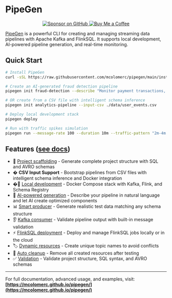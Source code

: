 # PipeGen

<p align="center">
  <a href="https://github.com/sponsors/mcolomerc" target="_blank">
    <img src="https://img.shields.io/badge/Sponsor-GitHub-blueviolet?logo=github" alt="Sponsor on GitHub"/>
  </a>
  <a href="https://buymeacoffee.com/mcolomerc" target="_blank">
    <img src="https://img.shields.io/badge/Buy%20Me%20a%20Coffee-mcolomerc-yellow?logo=buy-me-a-coffee" alt="Buy Me a Coffee"/>
  </a>
</p>

[PipeGen](https://mcolomerc.github.io/pipegen/) is a powerful CLI for creating and managing streaming data pipelines with Apache Kafka and FlinkSQL. It supports local development, AI-powered pipeline generation, and real-time monitoring. 

## Quick Start

```bash
# Install PipeGen
curl -sSL https://raw.githubusercontent.com/mcolomerc/pipegen/main/install.sh | bash

# Create an AI-generated fraud detection pipeline
pipegen init fraud-detection --describe "Monitor payment transactions, detect suspicious patterns using machine learning, and alert on potential fraud within 30 seconds"

# OR create from a CSV file with intelligent schema inference
pipegen init analytics-pipeline --input-csv ./data/user_events.csv

# Deploy local development stack
pipegen deploy

# Run with traffic spikes simulation
pipegen run --message-rate 100 --duration 10m --traffic-pattern "2m-4m:400%,6m-8m:300%" --dashboard
```

## Features ([see docs](https://mcolomerc.github.io/pipegen/features.html))

- 🚀 [Project scaffolding](https://mcolomerc.github.io/pipegen/features.html#project-scaffolding) - Generate complete project structure with SQL and AVRO schemas
- � **CSV Input Support** - Bootstrap pipelines from CSV files with intelligent schema inference and Docker integration
- �🐳 [Local development](https://mcolomerc.github.io/pipegen/features.html#local-development) - Docker Compose stack with Kafka, Flink, and Schema Registry
- 🤖 [AI-powered generation](https://mcolomerc.github.io/pipegen/ai-generation.html) - Describe your pipeline in natural language and let AI create optimized components
- 📊 [Smart producer](https://mcolomerc.github.io/pipegen/features.html#smart-producer) - Generate realistic test data matching any schema structure
- 👂 [Kafka consumer](https://mcolomerc.github.io/pipegen/features.html#kafka-consumer) - Validate pipeline output with built-in message validation
- ⚡ [FlinkSQL deployment](https://mcolomerc.github.io/pipegen/features.html#flinksql-deployment) - Deploy and manage FlinkSQL jobs locally or in the cloud
- 🏷️ [Dynamic resources](https://mcolomerc.github.io/pipegen/features.html#dynamic-resources) - Create unique topic names to avoid conflicts
- 🧹 [Auto cleanup](https://mcolomerc.github.io/pipegen/features.html#auto-cleanup) - Remove all created resources after testing
- ✅ [Validation](https://mcolomerc.github.io/pipegen/features.html#validation) - Validate project structure, SQL syntax, and AVRO schemas

---

For full documentation, advanced usage, and examples, visit: **[https://mcolomerc.github.io/pipegen/](https://mcolomerc.github.io/pipegen/)**

